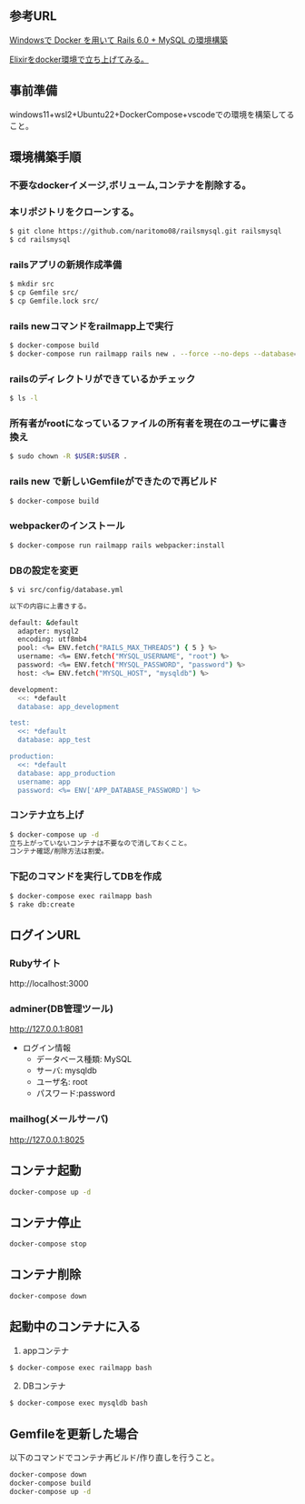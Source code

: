## 参考URL
[Windowsで Docker を用いて Rails 6.0 + MySQL の環境構築](https://codelabo.com/posts/20201010192152)

[Elixirをdocker環境で立ち上げてみる。](https://qiita.com/naritomo08/items/fecf4ace7b9ca9078102)

## 事前準備

windows11+wsl2+Ubuntu22+DockerCompose+vscodeでの環境を構築してること。

## 環境構築手順

### 不要なdockerイメージ,ボリューム,コンテナを削除する。

### 本リポジトリをクローンする。

```bash
$ git clone https://github.com/naritomo08/railsmysql.git railsmysql
$ cd railsmysql
```

### railsアプリの新規作成準備

```bash
$ mkdir src
$ cp Gemfile src/
$ cp Gemfile.lock src/
```

### rails newコマンドをrailmapp上で実行

```bash
$ docker-compose build
$ docker-compose run railmapp rails new . --force --no-deps --database=mysql --skip-test --webpacker
```

### railsのディレクトリができているかチェック

```bash
$ ls -l
```

### 所有者がrootになっているファイルの所有者を現在のユーザに書き換え

```bash
$ sudo chown -R $USER:$USER .
```

### rails new で新しいGemfileができたので再ビルド

```bash
$ docker-compose build
```

### webpackerのインストール

```bash
$ docker-compose run railmapp rails webpacker:install
```

### DBの設定を変更

```bash
$ vi src/config/database.yml

以下の内容に上書きする。

default: &default
  adapter: mysql2
  encoding: utf8mb4
  pool: <%= ENV.fetch("RAILS_MAX_THREADS") { 5 } %>
  username: <%= ENV.fetch("MYSQL_USERNAME", "root") %>
  password: <%= ENV.fetch("MYSQL_PASSWORD", "password") %>
  host: <%= ENV.fetch("MYSQL_HOST", "mysqldb") %>

development:
  <<: *default
  database: app_development

test:
  <<: *default
  database: app_test

production:
  <<: *default
  database: app_production
  username: app
  password: <%= ENV['APP_DATABASE_PASSWORD'] %>
```

### コンテナ立ち上げ

```bash
$ docker-compose up -d
立ち上がっていないコンテナは不要なので消しておくこと。
コンテナ確認/削除方法は割愛。
```

### 下記のコマンドを実行してDBを作成

```bash
$ docker-compose exec railmapp bash
$ rake db:create
```

## ログインURL

### Rubyサイト

http://localhost:3000

### adminer(DB管理ツール)

http://127.0.0.1:8081


* ログイン情報
  - データベース種類: MySQL
  - サーバ: mysqldb
  - ユーザ名: root
  - パスワード:password

### mailhog(メールサーバ)

http://127.0.0.1:8025

## コンテナ起動

```bash
docker-compose up -d
```

## コンテナ停止

```bash
docker-compose stop
```

## コンテナ削除

```bash
docker-compose down
```

## 起動中のコンテナに入る

1. appコンテナ

```bash
$ docker-compose exec railmapp bash
```

2. DBコンテナ

```bash
$ docker-compose exec mysqldb bash
```

## Gemfileを更新した場合

以下のコマンドでコンテナ再ビルド/作り直しを行うこと。

```bash
docker-compose down
docker-compose build
docker-compose up -d
```
